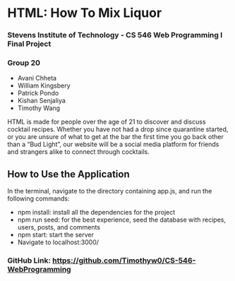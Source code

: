 # HTML: How To Mix Liquor

### Stevens Institute of Technology - CS 546 Web Programming I Final Project 
### Group 20

<ul>
    <li>Avani Chheta</li>
    <li>William Kingsbery</li>
    <li>Patrick Pondo</li>
    <li>Kishan Senjaliya</li>
    <li>Timothy Wang</li>
</ul>

HTML is made for people over the age of 21 to discover and discuss cocktail recipes.  Whether you have not had a drop since quarantine started, or you are unsure of what to get at the bar the first time you go back other than a “Bud Light”, our website will be a social media platform for friends and strangers alike to connect through cocktails.

## How to Use the Application
<p> In the terminal, navigate to the directory containing app.js, and run the following commands:</p>
<ul>
    <li> npm install: install all the dependencies for the project </li>
    <li> npm run seed: for the best experience, seed the database with recipes, users, posts, and comments </li>
    <li> npm start: start the server </li>
    <li> Navigate to localhost:3000/ </li>
</ul>

### GitHub Link: https://github.com/Timothyw0/CS-546-WebProgramming
